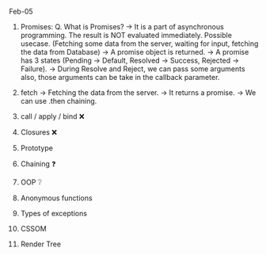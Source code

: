 Feb-05

1. Promises:
Q. What is Promises?
-> It is a part of asynchronous programming. The result is NOT evaluated immediately. Possible usecase. (Fetching some data from the server, waiting for input, fetching the data from Database)
-> A promise object is returned.
-> A promise has 3 states (Pending -> Default, Resolved -> Success, Rejected -> Failure).
-> During Resolve and Reject, we can pass some arguments also, those arguments can be take in the callback parameter.

2. fetch
-> Fetching the data from the server.
-> It returns a promise.
-> We can use .then chaining.


9. call / apply / bind ❌
10. Closures ❌
11. Prototype
15. Chaining ❓
18. OOP ❔
19. Anonymous functions
20. Types of exceptions
21. CSSOM
22. Render Tree